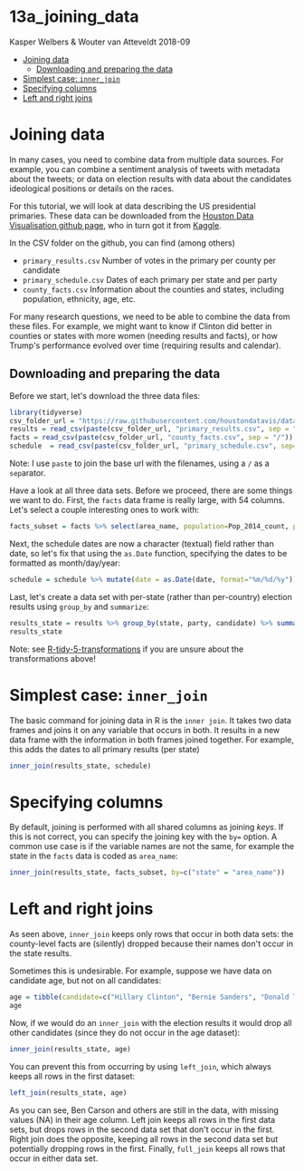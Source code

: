 13a\_joining\_data
================
Kasper Welbers & Wouter van Atteveldt
2018-09

-   [Joining data](#joining-data)
    -   [Downloading and preparing the data](#downloading-and-preparing-the-data)
-   [Simplest case: `inner_join`](#simplest-case-inner_join)
-   [Specifying columns](#specifying-columns)
-   [Left and right joins](#left-and-right-joins)

Joining data
============

In many cases, you need to combine data from multiple data sources. For example, you can combine a sentiment analysis of tweets with metadata about the tweets; or data on election results with data about the candidates ideological positions or details on the races.

For this tutorial, we will look at data describing the US presidential primaries. These data can be downloaded from the [Houston Data Visualisation github page](https://github.com/houstondatavis/data-jam-august-2016), who in turn got it from [Kaggle](https://www.kaggle.com/benhamner/2016-us-election).

In the CSV folder on the github, you can find (among others)

-   `primary_results.csv` Number of votes in the primary per county per candidate
-   `primary_schedule.csv` Dates of each primary per state and per party
-   `county_facts.csv` Information about the counties and states, including population, ethnicity, age, etc.

For many research questions, we need to be able to combine the data from these files. For example, we might want to know if Clinton did better in counties or states with more women (needing results and facts), or how Trump's performance evolved over time (requiring results and calendar).

Downloading and preparing the data
----------------------------------

Before we start, let's download the three data files:

``` r
library(tidyverse)
csv_folder_url = "https://raw.githubusercontent.com/houstondatavis/data-jam-august-2016/master/csv"
results = read_csv(paste(csv_folder_url, "primary_results.csv", sep = "/"))
facts = read_csv(paste(csv_folder_url, "county_facts.csv", sep = "/"))
schedule  = read_csv(paste(csv_folder_url, "primary_schedule.csv", sep="/"))
```

Note: I use `paste` to join the base url with the filenames, using a `/` as a `sep`arator.

Have a look at all three data sets. Before we proceed, there are some things we want to do. First, the `facts` data frame is really large, with 54 columns. Let's select a couple interesting ones to work with:

``` r
facts_subset = facts %>% select(area_name, population=Pop_2014_count, pop_change=Pop_change_pct, over65=Age_over_65_pct, female=Sex_female_pct, white=Race_white_pct, college=Pop_college_grad_pct, income=Income_per_capita)
```

Next, the schedule dates are now a character (textual) field rather than date, so let's fix that using the `as.Date` function, specifying the dates to be formatted as month/day/year:

``` r
schedule = schedule %>% mutate(date = as.Date(date, format="%m/%d/%y"))
```

Last, let's create a data set with per-state (rather than per-country) election results using `group_by` and `summarize`:

``` r
results_state = results %>% group_by(state, party, candidate) %>% summarize(votes=sum(votes))
results_state
```

Note: see [R-tidy-5-transformations](R-tidy-5-transformation.md) if you are unsure about the transformations above!

Simplest case: `inner_join`
===========================

The basic command for joining data in R is the `inner join`. It takes two data frames and joins it on any variable that occurs in both. It results in a new data frame with the information in both frames joined together. For example, this adds the dates to all primary results (per state)

``` r
inner_join(results_state, schedule)
```

Specifying columns
==================

By default, joining is performed with all shared columns as joining *keys*. If this is not correct, you can specify the joining key with the `by=` option. A common use case is if the variable names are not the same, for example the state in the `facts` data is coded as `area_name`:

``` r
inner_join(results_state, facts_subset, by=c("state" = "area_name"))
```

Left and right joins
====================

As seen above, `inner_join` keeps only rows that occur in both data sets: the county-level facts are (silently) dropped because their names don't occur in the state results.

Sometimes this is undesirable. For example, suppose we have data on candidate age, but not on all candidates:

``` r
age = tibble(candidate=c("Hillary Clinton", "Bernie Sanders", "Donald Trump"), age=c(70, 77, 72))
age
```

Now, if we would do an `inner_join` with the election results it would drop all other candidates (since they do not occur in the age dataset):

``` r
inner_join(results_state, age)
```

You can prevent this from occurring by using `left_join`, which always keeps all rows in the first dataset:

``` r
left_join(results_state, age)
```

As you can see, Ben Carson and others are still in the data, with missing values (NA) in their age column. Left join keeps all rows in the first data sets, but drops rows in the second data set that don't occur in the first. Right join does the opposite, keeping all rows in the second data set but potentially dropping rows in the first. Finally, `full_join` keeps all rows that occur in either data set.

